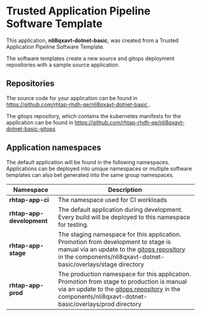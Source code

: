 # Trusted Application Pipeline Software Template

This application, **nli8qxavt-dotnet-basic**, was created from a Trusted Application Pipeline Software Template.

The software templates create a new source and gitops deployment repositories with a sample source application. 

## Repositories

The source code for your application can be found in [https://github.com/rhtap-rhdh-qe/nli8qxavt-dotnet-basic ](https://github.com/rhtap-rhdh-qe/nli8qxavt-dotnet-basic ).
 
The gitops repository, which contains the kubernetes manifests for the application can be found in 
[https://github.com/rhtap-rhdh-qe/nli8qxavt-dotnet-basic-gitops ](https://github.com/rhtap-rhdh-qe/nli8qxavt-dotnet-basic-gitops ) 

## Application namespaces 

The default application will be found in the following namespaces. Applications can be deployed into unique namespaces or multiple software templates can also bet generated into the same group namespaces.  

|  Namespace   |  Description   |  
| -------- | -------- |
| **rhtap-app-ci** | The namespace used for CI workloads |
| **rhtap-app-development** | The default application during development. Every build will be deployed to this namespace for testing. |
| **rhtap-app-stage** | The staging namespace for this application. Promotion from development to stage is manual via an update to the [gitops repository](https://github.com/rhtap-rhdh-qe/nli8qxavt-dotnet-basic-gitops ) in the components/nli8qxavt-dotnet-basic/overlays/stage directory |
| **rhtap-app-prod** | The production namespace for this application. Promotion from stage to production is manual via an update to the [gitops repository](https://github.com/rhtap-rhdh-qe/nli8qxavt-dotnet-basic-gitops ) in the components/nli8qxavt-dotnet-basic/overlays/prod directory |